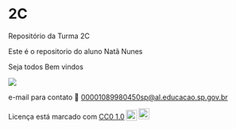 # 2C

Repositório da Turma 2C

Este é o repositorio do aluno Natã Nunes

Seja todos Bem vindos 

![](https://media1.tenor.com/m/N-uR476JEhoAAAAd/respec.gif)

e-mail para contato 📧 00001089980450sp@al.educacao.sp.gov.br

<p xmlns:cc="http://creativecommons.org/ns#" xmlns:dct="http://purl.org/dc/terms/"><span property="dct:title">Licença</ span> está marcado com <a href="https://creativecommons.org/publicdomain/zero/1.0/?ref=chooser-v1" target="_blank" rel="license noopener noreferrer" style="display:inline- block;">CC0 1.0<img style="height:22px!important;margin-left:3px;vertical-align:text-bottom;" src="https://mirrors.creativecommons.org/presskit/icons/cc.svg?ref=chooser-v1" alt=""><img style="height:22px!important;margin-left:3px;vertical -align:texto inferior;" src="https://mirrors.creativecommons.org/presskit/icons/zero.svg?ref=chooser-v1" alt=""></a></p>
